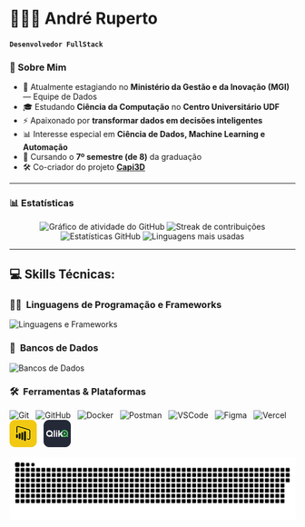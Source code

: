 # 👨🏻‍💻 André Ruperto

**`Desenvolvedor FullStack`**

### 🧠 Sobre Mim

- 🔭 Atualmente estagiando no **Ministério da Gestão e da Inovação (MGI)** — Equipe de Dados  
- 🎓 Estudando **Ciência da Computação** no **Centro Universitário UDF**  
- ⚡ Apaixonado por **transformar dados em decisões inteligentes**  
- 📊 Interesse especial em **Ciência de Dados, Machine Learning e Automação**  
- 🧩 Cursando o **7º semestre (de 8)** da graduação  
- 🛠️ Co-criador do projeto [**Capi3D**](https://capi3d.com.br/)

---

### 📊 Estatísticas

<div align="center">
  <img src="https://github-readme-activity-graph.vercel.app/graph?username=AndreRuperto&theme=merko" alt="Gráfico de atividade do GitHub" />
  <img height="200px" src="https://streak-stats.demolab.com?user=AndreRuperto&theme=merko" alt="Streak de contribuições" />
  <img src="https://github-readme-stats.vercel.app/api?username=AndreRuperto&show_icons=true&include_all_commits=true&count_private=true&theme=merko&rank_icon=github&border_radius=10" height="150" alt="Estatísticas GitHub" />
  <img src="https://github-readme-stats.vercel.app/api/top-langs?username=AndreRuperto&locale=en&hide_title=false&layout=compact&card_width=320&langs_count=5&theme=merko&border_radius=10" height="150" alt="Linguagens mais usadas" />

</div>

---

## 💻 Skills Técnicas:

### 🧑‍💻 &nbsp;Linguagens de Programação e Frameworks
![Linguagens e Frameworks](https://skillicons.dev/icons?i=py,nodejs,js,html,css,fastapi,sklearn)

### 💾 &nbsp;Bancos de Dados
![Bancos de Dados](https://skillicons.dev/icons?i=postgres,mysql,sqlite)

### 🛠️ &nbsp;Ferramentas & Plataformas
<p align="left">
  <img src="https://skillicons.dev/icons?i=git" alt="Git" />
  <span>&nbsp;</span>
  <img src="https://skillicons.dev/icons?i=github" alt="GitHub" />
  <span>&nbsp;</span>
  <img src="https://skillicons.dev/icons?i=docker" alt="Docker" />
  <span>&nbsp;</span>
  <img src="https://skillicons.dev/icons?i=postman" alt="Postman" />
  <span>&nbsp;</span>
  <img src="https://skillicons.dev/icons?i=vscode" alt="VSCode" />
  <span>&nbsp;</span>
  <img src="https://skillicons.dev/icons?i=figma" alt="Figma" />
  <span>&nbsp;</span>
  <img src="https://skillicons.dev/icons?i=vercel" alt="Vercel" />
  <span>&nbsp;</span>
  <img src="./assets/icons/powerbi.png" alt="Power BI" />
  <span>&nbsp;</span>
  <img src="./assets/icons/qlik.png" alt="Qlik" />
</p>

<div align="center">
  <img src="https://raw.githubusercontent.com/AndreRuperto/AndreRuperto/output/github-contribution-grid-snake-random.svg" alt="Snake animation" />
</div>